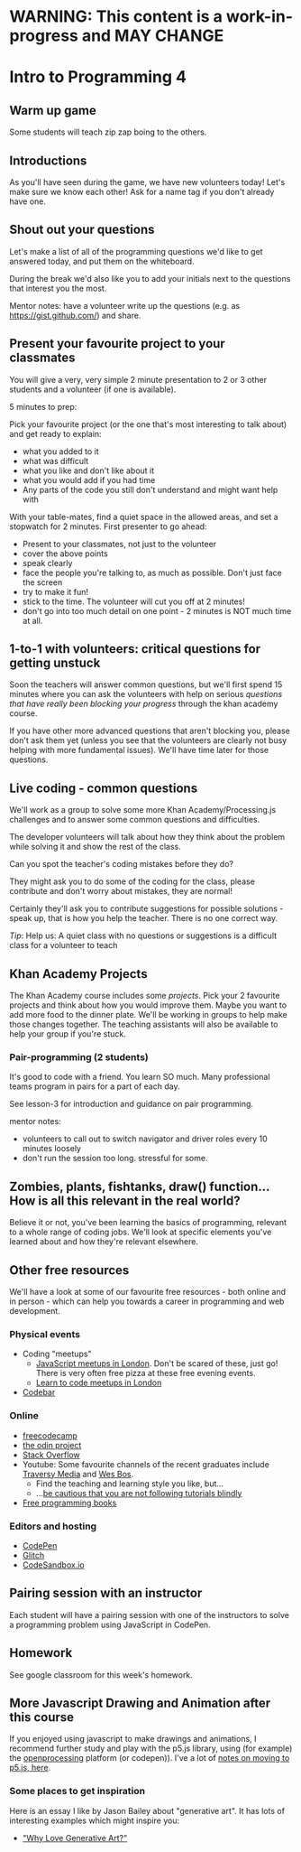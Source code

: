 # WARNING: This content is a work-in-progress and MAY CHANGE

# Intro to Programming 4


## Warm up game

Some students will teach zip zap boing to the others.

## Introductions

As you'll have seen during the game, we have new volunteers today!  Let's make sure we know each other!  Ask for a name tag if you don't already have one.

## Shout out your questions

Let's make a list of all of the programming questions we'd like to get answered today, and put them on the whiteboard.

During the break we'd also like you to add your initials next to the questions that interest you the most.

Mentor notes: have a volunteer write up the questions (e.g. as https://gist.github.com/) and share.

## Present your favourite project to your classmates

You will give a very, very simple 2 minute presentation to 2 or 3 other students and a volunteer (if one is available).

5 minutes to prep:

Pick your favourite project (or the one that's most interesting to talk about) and get ready to explain:
* what you added to it
* what was difficult
* what you like and don't like about it
* what you would add if you had time
* Any parts of the code you still don't understand and might want help with

With your table-mates, find a quiet space in the allowed areas, and set a stopwatch for 2 minutes.  First presenter to go ahead:
* Present to your classmates, not just to the volunteer
* cover the above points
* speak clearly
* face the people you're talking to, as much as possible.  Don't just face the screen
* try to make it fun!
* stick to the time.  The volunteer will cut you off at 2 minutes! 
* don't go into too much detail on one point - 2 minutes is NOT much time at all.

## 1-to-1 with volunteers: critical questions for getting unstuck

Soon the teachers will answer common questions, but we'll first spend 15 minutes where you can ask the volunteers with help on serious *questions that have really been blocking your progress* through the khan academy course.

If you have other more advanced questions that aren't blocking you, please don't ask them yet (unless you see that the volunteers are clearly not busy helping with more fundamental issues).  We'll have time later for those questions.

## Live coding - common questions

We'll work as a group to solve some more Khan Academy/Processing.js challenges and to answer some common questions and difficulties. 

The developer volunteers will talk about how they think about the problem while solving it and show the rest of the class.

Can you spot the teacher's coding mistakes before they do?

They might ask you to do some of the coding for the class, please contribute and don't worry about mistakes, they are normal!

Certainly they'll ask you to contribute suggestions for possible solutions - speak up, that is how you help the teacher.  There is no one correct way.

*Tip*: Help us: A quiet class with no questions or suggestions is a difficult class for a volunteer to teach

## Khan Academy Projects

The Khan Academy course includes some _projects_. Pick your 2 favourite projects and think about how you would improve them. Maybe you want to add more food to the dinner plate. We'll be working in groups to help make those changes together. The teaching assistants will also be available to help your group if you're stuck.

### Pair-programming (2 students)

It's good to code with a friend.  You learn SO much.  Many professional teams program in pairs for a part of each day.

See lesson-3 for introduction and guidance on pair programming.

mentor notes:

* volunteers to call out to switch navigator and driver roles every 10 minutes loosely
* don't run the session too long.  stressful for some.

## Zombies, plants, fishtanks, draw() function... How is all this relevant in the real world?

Believe it or not, you've been learning the basics of programming, relevant to a whole range of coding jobs. We'll look at specific elements you've learned about and how they're relevant elsewhere.

## Other free resources

We'll have a look at some of our favourite free resources - both online and in person - which can help you towards a career in programming and web development.

### Physical events
- Coding "meetups"
    - [JavaScript meetups in London](https://www.meetup.com/topics/javascript/gb/17/london/).  Don't be scared of these, just go!  There is very often free pizza at these free evening events.
    - [Learn to code meetups in London](https://www.meetup.com/topics/learn-to-code/gb/17/london/)
- [Codebar](https://codebar.io/)
### Online
- [freecodecamp](https://www.freecodecamp.org/)
- [the odin project](https://www.theodinproject.com/)
- [Stack Overflow](https://stackoverflow.com/)
- Youtube: Some favourite channels of the recent graduates include [Traversy Media](https://www.youtube.com/playlist?list=PLillGF-RfqbbnEGy3ROiLWk7JMCuSyQtX)  and [Wes Bos](https://www.youtube.com/user/wesbos).  
    - Find the teaching and learning style you like, but...
    - ...[be cautious that you are not following tutorials blindly](https://www.youtube.com/watch?v=g_aMpyMvQ9k)
- [Free programming books](https://github.com/EbookFoundation/free-programming-books/blob/master/free-programming-books.md#javascript)
### Editors and hosting
- [CodePen](https://codepen.io/)
- [Glitch](https://glitch.com/)
- [CodeSandbox.io](https://codesandbox.io/)

## Pairing session with an instructor

Each student will have a pairing session with one of the instructors to solve a programming problem using JavaScript in CodePen.

## Homework

See google classroom for this week's homework.

## More Javascript Drawing and Animation after this course

If you enjoyed using javascript to make drawings and animations, I recommend further study and play with the p5.js library, using (for example) the [openprocessing](https://openprocessing.org) platform (or codepen)).
I've a lot of [notes on moving to p5.js, here](./from-khan-academy-processingjs-to-p5js.md).

### Some places to get inspiration

Here is an essay I like by Jason Bailey about "generative art".  It has lots of interesting examples which might inspire you:
* ["Why Love Generative Art?"](https://www.artnome.com/news/2018/8/8/why-love-generative-art)

